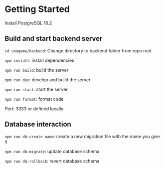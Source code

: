 # Getting Started

Install PostgreSQL 16.2

## Build and start backend server

`cd unogame/backend`: Change directory to backend folder from repo root

`npm install`: install dependencies

`npm run build`: build the server

`npm run dev`: develop and build the server

`npm run start`: start the server

`npm run format`: format code

Port: 3333 or defined locally

## Database interaction

`npm run db:create name`: create a new migration file with the name you give it

`npm run db:migrate`: update database schema

`npm run db:rollback`: revert database schema
